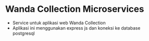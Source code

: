 # Wanda Collection Microservices
- Service untuk aplikasi web Wanda Collection 
- Aplikasi ini menggunakan express js dan koneksi ke database postgresql
